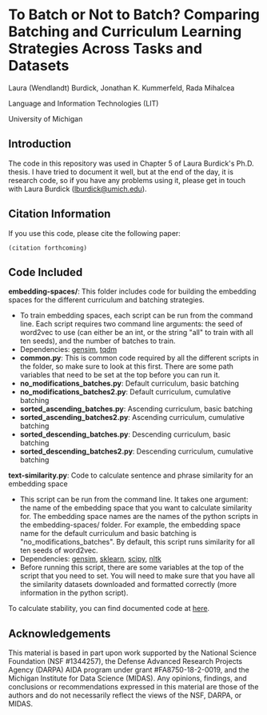 # To Batch or Not to Batch? Comparing Batching and Curriculum Learning Strategies Across Tasks and Datasets
Laura (Wendlandt) Burdick, Jonathan K. Kummerfeld, Rada Mihalcea

Language and Information Technologies (LIT)

University of Michigan

## Introduction
The code in this repository was used in Chapter 5 of Laura Burdick's Ph.D. thesis. I have tried to document it well, but at the end of the day, it is research code, so if you have any problems using it, please get in touch with Laura Burdick (lburdick@umich.edu).

## Citation Information
If you use this code, please cite the following paper:
```
(citation forthcoming)
```

## Code Included
**embedding-spaces/**: This folder includes code for building the embedding spaces for the different curriculum and batching strategies.
- To train embedding spaces, each script can be run from the command line. Each script requires two command line arguments: the seed of word2vec to use (can either be an int, or the string "all" to train with all ten seeds), and the number of batches to train.
- Dependencies: [gensim](https://radimrehurek.com/gensim/), [tqdm](https://github.com/tqdm/tqdm)
- **common.py**: This is common code required by all the different scripts in the folder, so make sure to look at this first. There are some path variables that need to be set at the top before you can run it.
- **no_modifications_batches.py**: Default curriculum, basic batching
- **no_modifications_batches2.py**: Default curriculum, cumulative batching
- **sorted_ascending_batches.py**: Ascending curriculum, basic batching
- **sorted_ascending_batches2.py**: Ascending curriculum, cumulative batching
- **sorted_descending_batches.py**: Descending curriculum, basic batching
- **sorted_descending_batches2.py**: Descending curriculum, cumulative batching

**text-similarity.py**: Code to calculate sentence and phrase similarity for an embedding space
- This script can be run from the command line. It takes one argument: the name of the embedding space that you want to calculate similarity for. The embedding space names are the names of the python scripts in the embedding-spaces/ folder. For example, the embedding space name for the default curriculum and basic batching is "no_modifications_batches". By default, this script runs similarity for all ten seeds of word2vec.
- Dependencies: [gensim](https://radimrehurek.com/gensim/), [sklearn](https://scikit-learn.org/), [scipy](https://www.scipy.org/), [nltk](https://www.nltk.org/)
- Before running this script, there are some variables at the top of the script that you need to set. You will need to make sure that you have all the similarity datasets downloaded and formatted correctly (more information in the python script).

To calculate stability, you can find documented code at [here](https://github.com/laura-burdick/embeddingStability).

## Acknowledgements
This material is based in part upon work supported by the National Science Foundation (NSF \#1344257), the Defense Advanced Research Projects Agency (DARPA) AIDA program under grant \#FA8750-18-2-0019, and the Michigan Institute for Data Science (MIDAS). Any opinions, findings, and conclusions or recommendations expressed in this material are those of the authors and do not necessarily reflect the views of the NSF, DARPA, or MIDAS.
